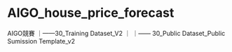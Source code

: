 # AIGO_house_price_forecast
AIGO競賽
｜——30_Training Dataset_V2
｜
｜—— 30_Public Dataset_Public Sumission Template_v2
